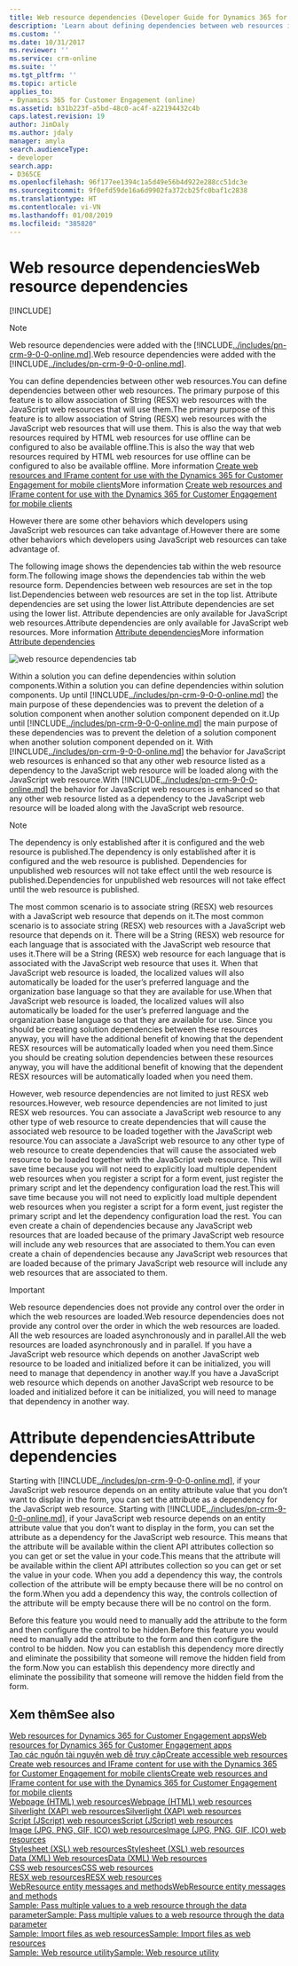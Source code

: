 ```yaml
---
title: Web resource dependencies (Developer Guide for Dynamics 365 for Customer Engagement apps) | MicrosoftDocs
description: 'Learn about defining dependencies between web resources in Dynamics 365 for Customer Engagement. '
ms.custom: ''
ms.date: 10/31/2017
ms.reviewer: ''
ms.service: crm-online
ms.suite: ''
ms.tgt_pltfrm: ''
ms.topic: article
applies_to:
- Dynamics 365 for Customer Engagement (online)
ms.assetid: b31b223f-a5bd-48c0-ac4f-a22194432c4b
caps.latest.revision: 19
author: JimDaly
ms.author: jdaly
manager: amyla
search.audienceType:
- developer
search.app:
- D365CE
ms.openlocfilehash: 96f177ee1394c1a5d49e56b4d922e288cc51dc3e
ms.sourcegitcommit: 9f0efd59de16a6d9902fa372cb25fc0baf1c2838
ms.translationtype: HT
ms.contentlocale: vi-VN
ms.lasthandoff: 01/08/2019
ms.locfileid: "385820"
---
```

# <a name="web-resource-dependencies"></a><span data-ttu-id="16c90-103">Web resource dependencies</span><span class="sxs-lookup"><span data-stu-id="16c90-103">Web resource dependencies</span></span>

[!INCLUDE[](../includes/cc_applies_to_update_9_0_0.md)]

> [!NOTE]
> <span data-ttu-id="16c90-104">Web resource dependencies were added with the [!INCLUDE[../includes/pn-crm-9-0-0-online.md](../includes/pn-crm-9-0-0-online.md)].</span><span class="sxs-lookup"><span data-stu-id="16c90-104">Web resource dependencies were added with the [!INCLUDE[../includes/pn-crm-9-0-0-online.md](../includes/pn-crm-9-0-0-online.md)].</span></span>

<span data-ttu-id="16c90-105">You can define dependencies between other web resources.</span><span class="sxs-lookup"><span data-stu-id="16c90-105">You can define dependencies between other web resources.</span></span> <span data-ttu-id="16c90-106">The primary purpose of this feature is to allow association of String (RESX) web resources with the JavaScript web resources that will use them.</span><span class="sxs-lookup"><span data-stu-id="16c90-106">The primary purpose of this feature is to allow association of String (RESX) web resources with the JavaScript web resources that will use them.</span></span> <span data-ttu-id="16c90-107">This is also the way that web resources required by HTML web resources for use offline can be configured to also be available offline.</span><span class="sxs-lookup"><span data-stu-id="16c90-107">This is also the way that web resources required by HTML web resources for use offline can be configured to also be available offline.</span></span> <span data-ttu-id="16c90-108">More information [Create web resources and IFrame content for use with the Dynamics 365 for Customer Engagement for mobile clients](create-web-resources-iframe-mobile.md)</span><span class="sxs-lookup"><span data-stu-id="16c90-108">More information [Create web resources and IFrame content for use with the Dynamics 365 for Customer Engagement for mobile clients](create-web-resources-iframe-mobile.md)</span></span>

<span data-ttu-id="16c90-109">However there are some other behaviors which developers using JavaScript web resources can take advantage of.</span><span class="sxs-lookup"><span data-stu-id="16c90-109">However there are some other behaviors which developers using JavaScript web resources can take advantage of.</span></span>

<span data-ttu-id="16c90-110">The following image shows the dependencies tab within the web resource form.</span><span class="sxs-lookup"><span data-stu-id="16c90-110">The following image shows the dependencies tab within the web resource form.</span></span> <span data-ttu-id="16c90-111">Dependencies between web resources are set in the top list.</span><span class="sxs-lookup"><span data-stu-id="16c90-111">Dependencies between web resources are set in the top list.</span></span> <span data-ttu-id="16c90-112">Attribute dependencies are set using the lower list.</span><span class="sxs-lookup"><span data-stu-id="16c90-112">Attribute dependencies are set using the lower list.</span></span> <span data-ttu-id="16c90-113">Attribute dependencies are only available for JavaScript web resources.</span><span class="sxs-lookup"><span data-stu-id="16c90-113">Attribute dependencies are only available for JavaScript web resources.</span></span> <span data-ttu-id="16c90-114">More information [Attribute dependencies](#attribute-dependencies)</span><span class="sxs-lookup"><span data-stu-id="16c90-114">More information [Attribute dependencies](#attribute-dependencies)</span></span>

![web resource dependencies tab](media/web-resource-dependencies.PNG)

<span data-ttu-id="16c90-116">Within a solution you can define dependencies within solution components.</span><span class="sxs-lookup"><span data-stu-id="16c90-116">Within a solution you can define dependencies within solution components.</span></span> <span data-ttu-id="16c90-117">Up until [!INCLUDE[../includes/pn-crm-9-0-0-online.md](../includes/pn-crm-9-0-0-online.md)] the main purpose of these dependencies was to prevent the deletion of a solution component when another solution component depended on it.</span><span class="sxs-lookup"><span data-stu-id="16c90-117">Up until [!INCLUDE[../includes/pn-crm-9-0-0-online.md](../includes/pn-crm-9-0-0-online.md)] the main purpose of these dependencies was to prevent the deletion of a solution component when another solution component depended on it.</span></span> <span data-ttu-id="16c90-118">With [!INCLUDE[../includes/pn-crm-9-0-0-online.md](../includes/pn-crm-9-0-0-online.md)] the behavior for JavaScript web resources is enhanced so that any other web resource listed as a dependency to the JavaScript web resource will be loaded along with the JavaScript web resource.</span><span class="sxs-lookup"><span data-stu-id="16c90-118">With [!INCLUDE[../includes/pn-crm-9-0-0-online.md](../includes/pn-crm-9-0-0-online.md)] the behavior for JavaScript web resources is enhanced so that any other web resource listed as a dependency to the JavaScript web resource will be loaded along with the JavaScript web resource.</span></span> 

> [!NOTE]
> <span data-ttu-id="16c90-119">The dependency is only established after it is configured and the web resource is published.</span><span class="sxs-lookup"><span data-stu-id="16c90-119">The dependency is only established after it is configured and the web resource is published.</span></span> <span data-ttu-id="16c90-120">Dependencies for unpublished web resources will not take effect until the web resource is published.</span><span class="sxs-lookup"><span data-stu-id="16c90-120">Dependencies for unpublished web resources will not take effect until the web resource is published.</span></span>

<span data-ttu-id="16c90-121">The most common scenario is to associate string (RESX) web resources with a JavaScript web resource that depends on it.</span><span class="sxs-lookup"><span data-stu-id="16c90-121">The most common scenario is to associate string (RESX) web resources with a JavaScript web resource that depends on it.</span></span> <span data-ttu-id="16c90-122">There will be a String (RESX) web resource for each language that is associated with the JavaScript web resource that uses it.</span><span class="sxs-lookup"><span data-stu-id="16c90-122">There will be a String (RESX) web resource for each language that is associated with the JavaScript web resource that uses it.</span></span> <span data-ttu-id="16c90-123">When that JavaScript web resource is loaded, the localized values will also automatically be loaded for the user’s preferred language and the organization base language so that they are available for use.</span><span class="sxs-lookup"><span data-stu-id="16c90-123">When that JavaScript web resource is loaded, the localized values will also automatically be loaded for the user’s preferred language and the organization base language so that they are available for use.</span></span> <span data-ttu-id="16c90-124">Since you should be creating solution dependencies between these resources anyway, you will have the additional benefit of knowing that the dependent RESX resources will be automatically loaded when you need them.</span><span class="sxs-lookup"><span data-stu-id="16c90-124">Since you should be creating solution dependencies between these resources anyway, you will have the additional benefit of knowing that the dependent RESX resources will be automatically loaded when you need them.</span></span>

<span data-ttu-id="16c90-125">However, web resource dependencies are not limited to just RESX web resources.</span><span class="sxs-lookup"><span data-stu-id="16c90-125">However, web resource dependencies are not limited to just RESX web resources.</span></span> <span data-ttu-id="16c90-126">You can associate a JavaScript web resource to any other type of web resource to create dependencies that will cause the associated web resource to be loaded together with the JavaScript web resource.</span><span class="sxs-lookup"><span data-stu-id="16c90-126">You can associate a JavaScript web resource to any other type of web resource to create dependencies that will cause the associated web resource to be loaded together with the JavaScript web resource.</span></span> <span data-ttu-id="16c90-127">This will save time because you will not need to explicitly load multiple dependent web resources when you register a script for a form event, just register the primary script and let the dependency configuration load the rest.</span><span class="sxs-lookup"><span data-stu-id="16c90-127">This will save time because you will not need to explicitly load multiple dependent web resources when you register a script for a form event, just register the primary script and let the dependency configuration load the rest.</span></span> <span data-ttu-id="16c90-128">You can even create a chain of dependencies because any JavaScript web resources that are loaded because of the primary JavaScript web resource will include any web resources that are associated to them.</span><span class="sxs-lookup"><span data-stu-id="16c90-128">You can even create a chain of dependencies because any JavaScript web resources that are loaded because of the primary JavaScript web resource will include any web resources that are associated to them.</span></span>

> [!IMPORTANT]
> <span data-ttu-id="16c90-129">Web resource dependencies does not provide any control over the order in which the web resources are loaded.</span><span class="sxs-lookup"><span data-stu-id="16c90-129">Web resource dependencies does not provide any control over the order in which the web resources are loaded.</span></span> <span data-ttu-id="16c90-130">All the web resources are loaded asynchronously and in parallel.</span><span class="sxs-lookup"><span data-stu-id="16c90-130">All the web resources are loaded asynchronously and in parallel.</span></span> <span data-ttu-id="16c90-131">If you have a JavaScript web resource which depends on another JavaScript web resource to be loaded and initialized before it can be initialized, you will need to manage that dependency in another way.</span><span class="sxs-lookup"><span data-stu-id="16c90-131">If you have a JavaScript web resource which depends on another JavaScript web resource to be loaded and initialized before it can be initialized, you will need to manage that dependency in another way.</span></span>

<a name="attribute-dependencies"></a>

# <a name="attribute-dependencies"></a><span data-ttu-id="16c90-132">Attribute dependencies</span><span class="sxs-lookup"><span data-stu-id="16c90-132">Attribute dependencies</span></span>
<span data-ttu-id="16c90-133"><!--TODO: Add links to the attribute and attribute.controls collection definitions in the Client API reference --> Starting with [!INCLUDE[../includes/pn-crm-9-0-0-online.md](../includes/pn-crm-9-0-0-online.md)], if your JavaScript web resource depends on an entity attribute value that you don’t want to display in the form, you can set the attribute as a dependency for the JavaScript web resource.</span><span class="sxs-lookup"><span data-stu-id="16c90-133"><!--TODO: Add links to the attribute and attribute.controls collection definitions in the Client API reference --> Starting with [!INCLUDE[../includes/pn-crm-9-0-0-online.md](../includes/pn-crm-9-0-0-online.md)], if your JavaScript web resource depends on an entity attribute value that you don’t want to display in the form, you can set the attribute as a dependency for the JavaScript web resource.</span></span> <span data-ttu-id="16c90-134">This means that the attribute will be available within the client API attributes collection so you can get or set the value in your code.</span><span class="sxs-lookup"><span data-stu-id="16c90-134">This means that the attribute will be available within the client API attributes collection so you can get or set the value in your code.</span></span> <span data-ttu-id="16c90-135">When you add a dependency this way, the controls collection of the attribute will be empty because there will be no control on the form.</span><span class="sxs-lookup"><span data-stu-id="16c90-135">When you add a dependency this way, the controls collection of the attribute will be empty because there will be no control on the form.</span></span>

<span data-ttu-id="16c90-136">Before this feature you would need to manually add the attribute to the form and then configure the control to be hidden.</span><span class="sxs-lookup"><span data-stu-id="16c90-136">Before this feature you would need to manually add the attribute to the form and then configure the control to be hidden.</span></span> <span data-ttu-id="16c90-137">Now you can establish this dependency more directly and eliminate the possibility that someone will remove the hidden field from the form.</span><span class="sxs-lookup"><span data-stu-id="16c90-137">Now you can establish this dependency more directly and eliminate the possibility that someone will remove the hidden field from the form.</span></span> 


## <a name="see-also"></a><span data-ttu-id="16c90-138">Xem thêm</span><span class="sxs-lookup"><span data-stu-id="16c90-138">See also</span></span>
[<span data-ttu-id="16c90-139">Web resources for Dynamics 365 for Customer Engagement apps</span><span class="sxs-lookup"><span data-stu-id="16c90-139">Web resources for Dynamics 365 for Customer Engagement apps</span></span>](web-resources.md)<br />
[<span data-ttu-id="16c90-140">Tạo các nguồn tài nguyên web dễ truy cập</span><span class="sxs-lookup"><span data-stu-id="16c90-140">Create accessible web resources</span></span>](create-accessible-web-resources.md)<br />
[<span data-ttu-id="16c90-141">Create web resources and IFrame content for use with the Dynamics 365 for Customer Engagement for mobile clients</span><span class="sxs-lookup"><span data-stu-id="16c90-141">Create web resources and IFrame content for use with the Dynamics 365 for Customer Engagement for mobile clients</span></span>](create-web-resources-iframe-mobile.md)<br />
[<span data-ttu-id="16c90-142">Webpage (HTML) web resources</span><span class="sxs-lookup"><span data-stu-id="16c90-142">Webpage (HTML) web resources</span></span>](webpage-html-web-resources.md)<br />
[<span data-ttu-id="16c90-143">Silverlight (XAP) web resources</span><span class="sxs-lookup"><span data-stu-id="16c90-143">Silverlight (XAP) web resources</span></span>](silverlight-xap-web-resources.md)<br />
[<span data-ttu-id="16c90-144">Script (JScript) web resources</span><span class="sxs-lookup"><span data-stu-id="16c90-144">Script (JScript) web resources</span></span>](script-jscript-web-resources.md)<br />
[<span data-ttu-id="16c90-145">Image (JPG, PNG, GIF, ICO) web resources</span><span class="sxs-lookup"><span data-stu-id="16c90-145">Image (JPG, PNG, GIF, ICO) web resources</span></span>](image-web-resources.md)<br />
[<span data-ttu-id="16c90-146">Stylesheet (XSL) web resources</span><span class="sxs-lookup"><span data-stu-id="16c90-146">Stylesheet (XSL) web resources</span></span>](stylesheet-xsl-web-resources.md)<br />
[<span data-ttu-id="16c90-147">Data (XML) Web resources</span><span class="sxs-lookup"><span data-stu-id="16c90-147">Data (XML) Web resources</span></span>](data-xml-web-resources.md)<br />
[<span data-ttu-id="16c90-148">CSS web resources</span><span class="sxs-lookup"><span data-stu-id="16c90-148">CSS web resources</span></span>](css-web-resources.md)<br />
[<span data-ttu-id="16c90-149">RESX web resources</span><span class="sxs-lookup"><span data-stu-id="16c90-149">RESX web resources</span></span>](resx-web-resources.md)<br />
[<span data-ttu-id="16c90-150">WebResource entity messages and methods</span><span class="sxs-lookup"><span data-stu-id="16c90-150">WebResource entity messages and methods</span></span>](webresource-entity-messages-methods.md)<br />
[<span data-ttu-id="16c90-151">Sample: Pass multiple values to a  web resource through the data parameter</span><span class="sxs-lookup"><span data-stu-id="16c90-151">Sample: Pass multiple values to a  web resource through the data parameter</span></span>](sample-pass-multiple-values-web-resource-through-data-parameter.md)<br />
[<span data-ttu-id="16c90-152">Sample: Import files as web resources</span><span class="sxs-lookup"><span data-stu-id="16c90-152">Sample: Import files as web resources</span></span>](sample-import-files-web-resources.md)<br />
[<span data-ttu-id="16c90-153">Sample: Web resource utility</span><span class="sxs-lookup"><span data-stu-id="16c90-153">Sample: Web resource utility</span></span>](sample-web-resource-utility.md)<br />
